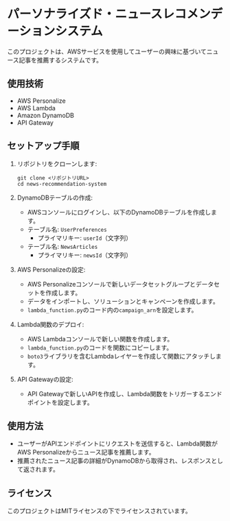 # パーソナライズド・ニュースレコメンデーションシステム

このプロジェクトは、AWSサービスを使用してユーザーの興味に基づいてニュース記事を推薦するシステムです。

## 使用技術

- AWS Personalize
- AWS Lambda
- Amazon DynamoDB
- API Gateway


## セットアップ手順

1. リポジトリをクローンします:
    ```
    git clone <リポジトリURL>
    cd news-recommendation-system
    ```

2. DynamoDBテーブルの作成:
    - AWSコンソールにログインし、以下のDynamoDBテーブルを作成します。
    - テーブル名: `UserPreferences`
      - プライマリキー: `userId`（文字列）
    - テーブル名: `NewsArticles`
      - プライマリキー: `newsId`（文字列）

3. AWS Personalizeの設定:
    - AWS Personalizeコンソールで新しいデータセットグループとデータセットを作成します。
    - データをインポートし、ソリューションとキャンペーンを作成します。
    - `lambda_function.py`のコード内の`campaign_arn`を設定します。

4. Lambda関数のデプロイ:
    - AWS Lambdaコンソールで新しい関数を作成します。
    - `lambda_function.py`のコードを関数にコピーします。
    - `boto3`ライブラリを含むLambdaレイヤーを作成して関数にアタッチします。

5. API Gatewayの設定:
    - API Gatewayで新しいAPIを作成し、Lambda関数をトリガーするエンドポイントを設定します。

## 使用方法

- ユーザーがAPIエンドポイントにリクエストを送信すると、Lambda関数がAWS Personalizeからニュース記事を推薦します。
- 推薦されたニュース記事の詳細がDynamoDBから取得され、レスポンスとして返されます。

## ライセンス

このプロジェクトはMITライセンスの下でライセンスされています。


